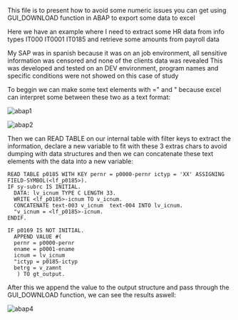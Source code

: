 This file is to present how to avoid some numeric issues you can get using GUI_DOWNLOAD function in ABAP to export some data to excel

Here we have an example where I need to extract some HR data from info types IT000 IT0001 IT0185 and retrieve some amounts from payroll data

My SAP was in spanish because it was on an job environment, all sensitive information was censored and none of the clients data was revealed
This was developed and tested on an DEV environment, program names and specific conditions were not showed on this case of study


To beggin we can make some text elements with =" and " because excel can interpret some between these two as a text format:

![abap1](https://github.com/JGsouzaa/ABAP/assets/99425339/d27e0999-abb4-4e4d-99f5-642b3b83a4c0)

![abap2](https://github.com/JGsouzaa/ABAP/assets/99425339/71ab5d41-b7e3-4261-b963-09c77d87f7ea)

Then we can READ TABLE on our internal table with filter keys to extract the information, declare a new variable to fit with these 3 extras
chars to avoid dumping with data structures and then we can concatenate these text elements with the data into a new variable:


    READ TABLE p0185 WITH KEY pernr = p0000-pernr ictyp = 'XX' ASSIGNING FIELD-SYMBOL(<lf_p0185>).
    IF sy-subrc IS INITIAL.
      DATA: lv_icnum TYPE C LENGTH 33.
      WRITE <lf_p0185>-icnum TO v_icnum.
      CONCATENATE text-003 v_icnum  text-004 INTO lv_icnum.
      "v_icnum = <lf_p0185>-icnum.
    ENDIF.

    IF p0169 IS NOT INITIAL.
      APPEND VALUE #(
      pernr = p0000-pernr
      ename = p0001-ename
      icnum = lv_icnum    
      "ictyp = p0185-ictyp
      betrg = v_zamnt
       ) TO gt_output.


After this we append the value to the output structure and pass through the GUI_DOWNLOAD function, we can see the results aswell:

![abap4](https://github.com/JGsouzaa/ABAP/assets/99425339/ee330370-651f-4da3-a04e-bbfed709a3ae)

